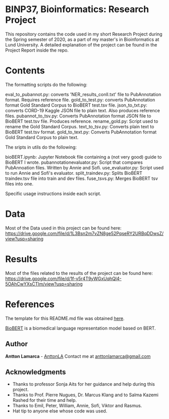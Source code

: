 # BINP37, Bioinformatics: Research Project

This repository contains the code used in my short Research Project during the Spring semester of 2020, as a part of my master's in Bioinformatics at Lund University. A detailed explanation of the project can be found in the Project Report inside the repo.

# Contents

The formatting scripts do the following:

eval_to_pubannot.py: converts 'NER_results_conll.txt' file to PubAnnotation format. Requires reference file.
gold_to_test.py: converts PubAnnotation format Gold Standard Corpus to BioBERT test.tsv file.
json_to_txt.py: converts CORD-19 Kaggle JSON file to plain text. Also produces reference files.
pubannot_to_tsv.py: Converts PubAnnotation format JSON file to BioBERT test.tsv file. Produces reference.
rename_gold.py: Script used to rename the Gold Standard Corpus.
text_to_tsv.py: Converts plain text to BioBERT test.tsv format.
gold_to_text.py: Converts PubAnnotation format Gold Standard Corpus to plain text.

The sripts in utils do the following:

bioBERT.ipynb: Jupyter Notebook file containing a (not very good) guide to BioBERT I wrote. 
pubannotationevaluator.py: Script that compares PubAnnoation files. Written by Annie and Sofi.
use_evaluator.py: Script used to run Annie and Sofi's evaluator.
split_traindev.py: Splits BioBERT traindev.tsv file into train and dev files.
fuse_tsvs.py: Merges BioBERT tsv files into one.

Specific usage instructions inside each script.

# Data

Most of the Data used in this project can be found here: https://drive.google.com/file/d/1L3Bsn2m7vZN8ge52PqseRY2URBqDDwsZ/view?usp=sharing

# Results

Most of the files related to the results of the project can be found here: https://drive.google.com/file/d/1f-v5r4T9yWGxUqhQl4-5OAhCwYXsCTlm/view?usp=sharing

# References

The template for this README.md file was obtained [here](https://gist.github.com/PurpleBooth/109311bb0361f32d87a2).

[BioBERT](https://github.com/dmis-lab/biobert) is a biomedical language representation model based on BERT.

## Author

**Antton Lamarca** - [AnttonLA](https://github.com/AnttonLA)
Contact me at anttonlamarca@gmail.com

## Acknowledgments

* Thanks to professor Sonja Aits for her guidance and help during this project.
* Thanks to Prof. Pierre Nugues, Dr. Marcus Klang and to Salma Kazemi Rashed for their time and help.
* Thanks to Emil, Peter, William, Annie, Sofi, Viktor and Rasmus.
* Hat tip to anyone else whose code was used.
